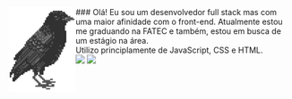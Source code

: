 <img align="left" src="raven.png">
### Olá!
Eu sou um desenvolvedor full stack mas com uma maior afinidade com o front-end.
Atualmente estou me graduando na FATEC e também, estou em busca de um estágio na área.
<br>
Utilizo principlamente de JavaScript, CSS e HTML.
<br>
<div> 
  <a href="https://www.instagram.com/gabaallves/" target="_blank"><img src="https://img.shields.io/badge/-Instagram-%23E4405F?style=for-the-badge&logo=instagram&logoColor=white" target="_blank"></a>
  <a href="https://www.linkedin.com/in/gabrielsilvalves331/" target="_blank"><img src="https://img.shields.io/badge/-LinkedIn-%230077B5?style=for-the-badge&logo=linkedin&logoColor=white" target="_blank"></a>  
</div>
 <!-- - 🌱 Learning PHP & JavaScript
<div align="center">
  <a href="https://github.com/GabrielSilvaMEL">
  <img height="150em" src="https://github-readme-stats.vercel.app/api?username=GabrielSilvaMEL&show_icons=true&theme=onedark&include_all_commits=true&count_private=true"/>
  <img height="150em" src="https://github-readme-stats.vercel.app/api/top-langs/?username=GabrielSilvaMEL&layout=compact&theme=onedark"/>
</div>
<div style="display: inline_block"><br>
  <img align="center" alt="HTML" height="30" width="40" src="https://raw.githubusercontent.com/devicons/devicon/master/icons/html5/html5-original.svg" rel="nofollow">
  <img align="center" alt="CSS" height="30" width="40" src="https://raw.githubusercontent.com/devicons/devicon/master/icons/css3/css3-original.svg" rel="nofollow">
  <img align="center" alt="Python" height="30" width="40" src="https://raw.githubusercontent.com/devicons/devicon/master/icons/python/python-original.svg" rel="nofollow">
  <img align="center" alt="Csharp" height="30" width="40" src="https://raw.githubusercontent.com/devicons/devicon/master/icons/csharp/csharp-original.svg" rel="nofollow">

</div>

##

<div> 
  <a href="https://www.instagram.com/gabaallves/" target="_blank"><img src="https://img.shields.io/badge/-Instagram-%23E4405F?style=for-the-badge&logo=instagram&logoColor=white" target="_blank"></a>
  <a href="https://www.linkedin.com/in/gabrielsilvalves331/" target="_blank"><img src="https://img.shields.io/badge/-LinkedIn-%230077B5?style=for-the-badge&logo=linkedin&logoColor=white" target="_blank"></a>  
</div> -->





